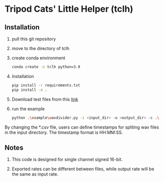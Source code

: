 # Tripod Cats' Little Helper (tclh)

## Installation

1. pull this git repository
2. move to the directory of tclh
3. create conda environment

    ```bash
    conda create -n tclh python=3.9
    ```

4. Installation

    ```bash
    pip install -r requirements.txt
    pip install -e .
    ```

5. Download test files from this [link](https://drive.google.com/drive/folders/1ZK2PGQHYUtQUZYW7GLx3O8Ukr5MvmnHe?usp=sharing)

6. run the example

    ```bash
    python .\example\wavdivider.py -i <input_dir> -o <output_dir> -c .\example\split_test.csv
    ```

By changing the *.csv file, users can define timestamps for spliting wav files in the input directory. The timestamp format is HH:MM:SS.

## Notes

1. This code is designed for single channel signed 16-bit.

2. Exported rates can be different between files, while output rate will be the same as input rate. 